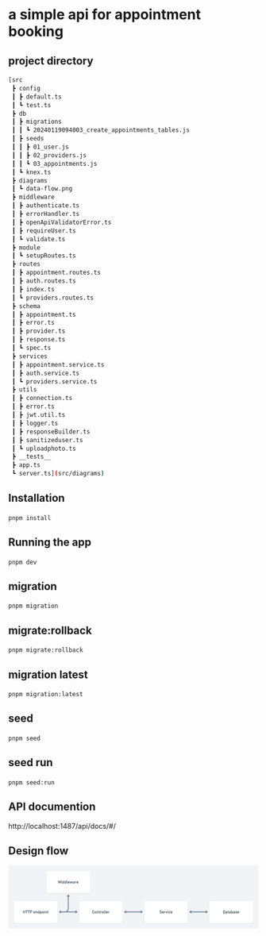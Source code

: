 # a simple api for appointment booking

## project directory

```bash
[src
 ┣ config
 ┃ ┣ default.ts
 ┃ ┗ test.ts
 ┣ db
 ┃ ┣ migrations
 ┃ ┃ ┗ 20240119094003_create_appointments_tables.js
 ┃ ┣ seeds
 ┃ ┃ ┣ 01_user.js
 ┃ ┃ ┣ 02_providers.js
 ┃ ┃ ┗ 03_appointments.js
 ┃ ┗ knex.ts
 ┣ diagrams
 ┃ ┗ data-flow.png
 ┣ middleware
 ┃ ┣ authenticate.ts
 ┃ ┣ errorHandler.ts
 ┃ ┣ openApiValidatorError.ts
 ┃ ┣ requireUser.ts
 ┃ ┗ validate.ts
 ┣ module
 ┃ ┗ setupRoutes.ts
 ┣ routes
 ┃ ┣ appointment.routes.ts
 ┃ ┣ auth.routes.ts
 ┃ ┣ index.ts
 ┃ ┗ providers.routes.ts
 ┣ schema
 ┃ ┣ appointment.ts
 ┃ ┣ error.ts
 ┃ ┣ provider.ts
 ┃ ┣ response.ts
 ┃ ┗ spec.ts
 ┣ services
 ┃ ┣ appointment.service.ts
 ┃ ┣ auth.service.ts
 ┃ ┗ providers.service.ts
 ┣ utils
 ┃ ┣ connection.ts
 ┃ ┣ error.ts
 ┃ ┣ jwt.util.ts
 ┃ ┣ logger.ts
 ┃ ┣ responseBuilder.ts
 ┃ ┣ sanitizeduser.ts
 ┃ ┗ uploadphoto.ts
 ┣ __tests__
 ┣ app.ts
 ┗ server.ts](src/diagrams)
```

## Installation

``
pnpm install
``

## Running the app

``
pnpm dev
``

## migration

``
pnpm migration
``

## migrate:rollback

``
pnpm migrate:rollback
``

## migration latest

``
pnpm migration:latest
``

## seed

``
pnpm seed
``

## seed run

``
pnpm seed:run
``

## API documention

http://localhost:1487/api/docs/#/

## Design flow

![](./diagrams/data-flow.png)
